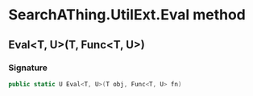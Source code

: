 # SearchAThing.UtilExt.Eval method
## Eval<T, U>(T, Func<T, U>)
### Signature
```csharp
public static U Eval<T, U>(T obj, Func<T, U> fn)
```

